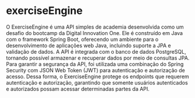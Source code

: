 # exerciseEngine
O ExerciseEngine é uma API simples de academia desenvolvida como um desafio do bootcamp da Digital Innovation One. Ele é construído em Java com o framework Spring Boot, oferecendo um ambiente para o desenvolvimento de aplicações web Java, incluindo suporte a JPA e validação de dados. A API é integrada com o banco de dados PostgreSQL, tornando possível armazenar e recuperar dados por meio de consultas JPA. Para garantir a segurança da API, foi utilizada uma combinação do Spring Security com JSON Web Token (JWT) para autenticação e autorização de acesso. Dessa forma, o ExerciseEngine protege os endpoints que requerem autenticação e autorização, garantindo que somente usuários autenticados e autorizados possam acessar determinadas partes da API.
